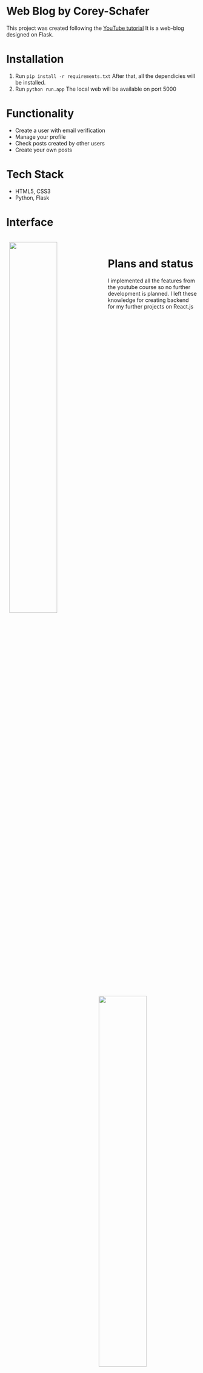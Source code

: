 # Web Blog by Corey-Schafer
This project was created following the [YouTube tutorial](https://www.youtube.com/playlist?list=PL-osiE80TeTs4UjLw5MM6OjgkjFeUxCYH)
It is a web-blog designed on Flask. 

# Installation
1. Run `pip install -r requirements.txt`
After that, all the dependicies will be installed.
2. Run `python run.app`
The local web will be available on port 5000

# Functionality
* Create a user with email verification
* Manage your profile
* Check posts created by other users
* Create your own posts

# Tech Stack
* HTML5, CSS3
* Python, Flask

# Interface
<div>
  <img align="left" style="margin:1rem 0.5rem"  width=50% src="https://user-images.githubusercontent.com/72499342/123174587-07b76680-d489-11eb-8e29-d4f3283c498e.png" />
  <img align="right" style="margin:1rem 0.5rem" width=50% src="https://user-images.githubusercontent.com/72499342/123174633-1736af80-d489-11eb-9f77-367b75689e69.png" />
</div>
<br>

# Plans and status
I implemented all the features from the youtube course so no further development is planned.
I left these knowledge for creating backend for my further projects on React.js
